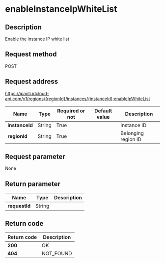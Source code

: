 # enableInstanceIpWhiteList


## Description
Enable the instance IP white list

## Request method
POST

## Request address
https://ipanti.jdcloud-api.com/v1/regions/{regionId}/instances/{instanceId}:enableIpWhiteList

|Name|Type|Required or not|Default value|Description|
|---|---|---|---|---|
|**instanceId**|String|True||Instance ID|
|**regionId**|String|True||Belonging region ID|

## Request parameter
None


## Return parameter
|Name|Type|Description|
|---|---|---|
|**requestId**|String||



## Return code
|Return code|Description|
|---|---|
|**200**|OK|
|**404**|NOT_FOUND|
